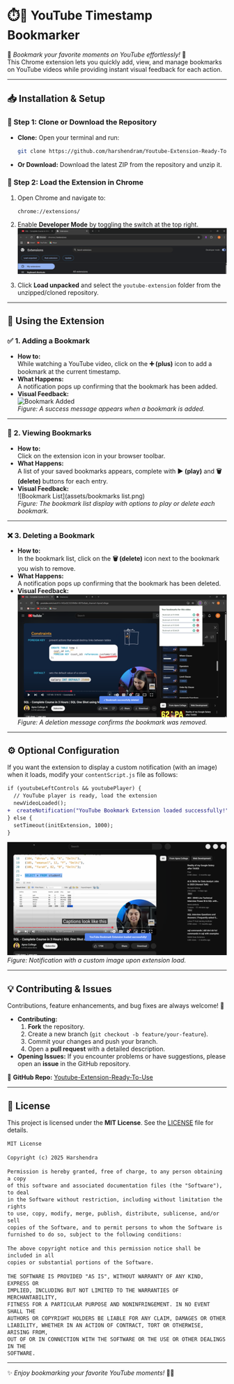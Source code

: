 # **⏱️📌 YouTube Timestamp Bookmarker**


🚀 *Bookmark your favorite moments on YouTube effortlessly!* 🚀  
This Chrome extension lets you quickly add, view, and manage bookmarks on YouTube videos while providing instant visual feedback for each action.



---

## 📥 Installation & Setup

### 🔹 Step 1: Clone or Download the Repository

- **Clone:**
  Open your terminal and run:
  ```bash
  git clone https://github.com/harshendram/Youtube-Extension-Ready-To-Use-.git
  ```
- **Or Download:**
  Download the latest ZIP from the repository and unzip it.

### 🔹 Step 2: Load the Extension in Chrome

1. Open Chrome and navigate to:  
   ```
   chrome://extensions/
   ```
2. Enable **Developer Mode** by toggling the switch at the top right.
![Developer Mode Enabled](assets/developer-mode.png)

3. Click **Load unpacked** and select the `youtube-extension` folder from the unzipped/cloned repository.

---

## 🎯 Using the Extension

### ✅ **1. Adding a Bookmark**

- **How to:**  
  While watching a YouTube video, click on the **➕ (plus)** icon to add a bookmark at the current timestamp.
- **What Happens:**  
  A notification pops up confirming that the bookmark has been added.
- **Visual Feedback:**  
  ![Bookmark Added](assets/successMsg.png)  
  *Figure: A success message appears when a bookmark is added.*

---

### 📑 **2. Viewing Bookmarks**

- **How to:**  
  Click on the extension icon in your browser toolbar.
- **What Happens:**  
  A list of your saved bookmarks appears, complete with **▶ (play)** and **🗑️ (delete)** buttons for each entry.
- **Visual Feedback:**  
  ![Bookmark List](assets/bookmarks list.png)  
  *Figure: The bookmark list display with options to play or delete each bookmark.*

---

### ❌ **3. Deleting a Bookmark**

- **How to:**  
  In the bookmark list, click on the **🗑️ (delete)** icon next to the bookmark you wish to remove.
- **What Happens:**  
  A notification pops up confirming that the bookmark has been deleted.
- **Visual Feedback:**  
  ![Bookmark Deleted](assets/deleteMsg.png)  
  *Figure: A deletion message confirms the bookmark was removed.*

---

## ⚙️ Optional Configuration

If you want the extension to display a custom notification (with an image) when it loads, modify your `contentScript.js` file as follows:

```diff
if (youtubeLeftControls && youtubePlayer) {
  // YouTube player is ready, load the extension
  newVideoLoaded();
+  createNotification("YouTube Bookmark Extension loaded successfully!");
} else {
  setTimeout(initExtension, 1000);
}
```



![Extension Loading](assets/extension-loadingmsg.png)  
*Figure: Notification with a custom image upon extension load.*

---

## 💡 Contributing & Issues

Contributions, feature enhancements, and bug fixes are always welcome! 🚀

- **Contributing:**
  1. **Fork** the repository.
  2. Create a new branch (`git checkout -b feature/your-feature`).
  3. Commit your changes and push your branch.
  4. Open a **pull request** with a detailed description.
- **Opening Issues:**
  If you encounter problems or have suggestions, please open an **issue** in the GitHub repository.

🔗 **GitHub Repo:** [Youtube-Extension-Ready-To-Use](https://github.com/harshendram/Youtube-Extension-Ready-To-Use-)

---

## 📜 License

This project is licensed under the **MIT License**. See the [LICENSE](LICENSE) file for details.

```plaintext
MIT License

Copyright (c) 2025 Harshendra

Permission is hereby granted, free of charge, to any person obtaining a copy
of this software and associated documentation files (the "Software"), to deal
in the Software without restriction, including without limitation the rights
to use, copy, modify, merge, publish, distribute, sublicense, and/or sell
copies of the Software, and to permit persons to whom the Software is
furnished to do so, subject to the following conditions:

The above copyright notice and this permission notice shall be included in all
copies or substantial portions of the Software.

THE SOFTWARE IS PROVIDED "AS IS", WITHOUT WARRANTY OF ANY KIND, EXPRESS OR
IMPLIED, INCLUDING BUT NOT LIMITED TO THE WARRANTIES OF MERCHANTABILITY,
FITNESS FOR A PARTICULAR PURPOSE AND NONINFRINGEMENT. IN NO EVENT SHALL THE
AUTHORS OR COPYRIGHT HOLDERS BE LIABLE FOR ANY CLAIM, DAMAGES OR OTHER
LIABILITY, WHETHER IN AN ACTION OF CONTRACT, TORT OR OTHERWISE, ARISING FROM,
OUT OF OR IN CONNECTION WITH THE SOFTWARE OR THE USE OR OTHER DEALINGS IN THE
SOFTWARE.
```

---

✨ *Enjoy bookmarking your favorite YouTube moments!* 🎥💾

